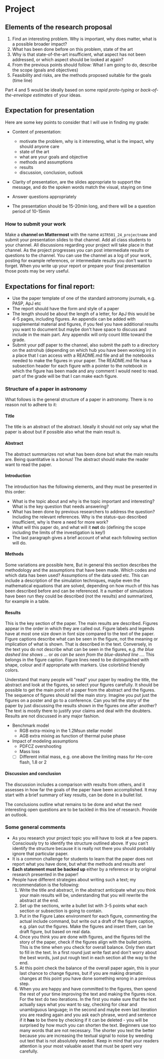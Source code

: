 

# Project



## Elements of the research proposal

1. Find an interesting problem. Why is important, why does matter, what is a possible broader impact?
2. What has been done before on this problem, state of the art
3. Why is that state-of-the-art insufficient, what aspect has not been addressed, or which aspect should be looked at again?
4. From the previous points should follow: What I am going to do, describe the scope (goals and objectives)
5. Feasibility and risks, are the methods proposed suitable for the goals (time line)

Part 4 and 5 would be ideally based on some _rapid proto-typing_ or *back-of-the-envelope estimates* of your ideas. 



## Expectation for presentation

Here are some key points to consider that I will use in finding my grade:

* Content of presentation:
   - motivate the problem, why is it interesting, what is the impact, why should anyone care
   - state of the art
   - what are your goals and objective
   - methods and assumptions
   - results
   - discussion, conclusion, outlook
   
* Clarity of presentation, are the slides appropriate to support the message, and do the spoken words match the visual, staying on time

* Answer questions appropriately

* The presentation should be 15-20min long, and there will be a question period of 10-15min

### How to submit your work

Make a **channel on Mattermost** with the name `ASTR501_24_projectname` and submit your presentation slides to that channel. Add all class students to your channel. All discussions regarding your project will take place in that channel. As the project progresses you can post intermediate results or questions to the channel. You can use the channel as a log of your work, posting for example references, or intermediate results you don't want to forget. When you write up your report or prepare your final presentation those posts may be very useful. 

## Expectations for final report:

* Use the paper template of one of the standard astronomy journals, e.g. PASP, ApJ etc
* The report should have the form and style of a paper
* The length should be about the length of a letter, for ApJ this would be 4-5 pages, including figures. An appendix can be added with supplemental material and figures, if you feel you have additional results you want to document but maybe don't have space to discuss and include in the main part. Any appendix will only count little toward the grade. 
* Submit your pdf paper to the channel, also submit the path to a directory on the astrohub (depending on which hub you have been working in) in a place that I can access with a README.md file and all the notebooks needed to make the figures in your paper. The README.md file has a subsection header for each figure with a pointer to the notebook in which the figure has been made and any comment I would need to read. part of the grade will be that I can make each figure. 



### Structure of a paper in astronomy

What follows is the general structure of a paper in astronomy. There is no reason not to adhere to it:

#### Title
The title is an abstract of the abstract. Ideally it should not only say what the paper is about but if possible also what the main result is. 

#### Abstract
The abstract summarizes not what has been done but what the main results are. Being quantitative is a bonus! The abstract should make the reader want to read the paper.

#### Introduction
The introduction has the following elements, and they must be presented in this order:
* What is the topic about and why is the topic important and interesting? What is the key question that needs answering?
* What has been done by previous researchers to address the question? Including the relevant references. Why is the status-quo described insufficient, why is there a need for more work?
* What will this paper do, and what will it **not** do (defining the scope including the limits of the investigation is key!)
* The last paragraph gives a brief account of what each following section will do.

#### Methods
Some variations are possible here, But in general this section describes the methodology and the assumptions that have been made. Which codes and which data has been used? Assumptions of the data used etc.  This can include a description of  the simulation techniques, maybe even the mathematical equations that are solved, depending on how much of this has been described before and can be referenced. It a number of simulations have been run they could be described (not the results) and summarized, for example in a table.

#### Results
This is the key section of the paper. The main results are described. Figures appear in the order in which they are called out. Figure labels and legends have at most one size down in font size compared to the text of the paper. Figure captions describe what can be seen in the figure, not the meaning or implication of what is shown. That is described in the text. Conversely, in the text you do not describe what can be seen in the figures, e.g. _the blue dashed line shows ..._ or _as can be seen from the blue-dashed line ..._. This belongs in the figure caption. Figure lines need to be distinguished with shape, colour and if appropriate with markers. Use colorblind friendly colors. 

Understand that many people will "read" your paper by reading the title, the abstract and look at the figures, so select your figures carefully. It should be possible to get the main point of a paper from the abstract and the figures. The sequence of figures should tell the main story. Imagine you put just the figures on a poster and go to a conference. Can you tell the story of the paper by just discussing the results shown in the figures one after another? The text is mostly there to justify your claims and deal with the doubters. Results are not discussed in any major fashion. 

* Benchmark model
  * RGB extra-mixing in the 1.2Msun stellar model
  * AGB extra mixing as function of thermal pulse phase
* Impact of modeling assumptions
  * PDFCZ overshooting
  * Mass loss
  * [ ] Different initial mass, e.g. one above the limiting mass for He-core flash, 1.8 or 2

#### Discussion and conclusion
The discussion includes a comparison with results from others, and it assesses in how far the goals of the paper have been accomplished. It may start with a brief summary of key results, can be done in a bullet list.

The conclusions outline what remains to be done and what the next interesting open questions are to be tackled in this line of research. Provide an outlook.

### Some general comments
*  As you research your project topic you will have to look at a few papers. Consciously try to identify the structure outlined above. If you can't identify the structure because it is really not there you should probably ignore that particular paper.
*  It is a common challenge for students to learn that the paper does not report what you have done, but what the methods and results are! 
* **Each statement must be backed up** either by a reference or by original research presented in the paper!
* People have different strategies about writing such a text; my recommendation is the following:
  1. Write the title and abstract, in the abstract anticipate what you think your main results will be, understanding that you will rewrite the abstract at the end.
  2. Set up the sections, write a bullet list with 3-5 points what each section or subsection is going to contain.
  3. Put in the Figure Latex environment for each figure, commenting the actual include command, but write out a draft of the figure caption, e.g. plan out the figures. Make the figures and insert them, can be draft figure, but based on real data.
  4. Once you think you are done with figures, and the figures tell the story of the paper, check if the figures align with the bullet points. This is the time when you check for overall balance. Only then start to fill in the text. In a first round just write fast and don't worry about the best words, just put rough text in each section all the way to the end. 
  5. At this point check the balance of the overall paper again, this is your last chance to change figures, but if you are making dramatic changes at this point you have done something wrong in a previous step.
  6. When you are happy and have committed to the figures, then spend the rest of your time improving the text and making the figures nice. For the text do two iterations. In the first you make sure that the text actually says what you want to say, checking for clear and unambiguous language; in the second and maybe even last iteration you are reading again and you ask each phrase, word and sentence if it **has** to be there by checking if it can be deleted - you will be surprised by how much you can shorten the text. Beginners use too many words that are not necessary. The shorter you text the better because you are increasing the textual signal to noise by weeding out text that is not absolutely needed. Keep in mind that your readers attention is your most valuable asset that must be spent very carefully. 

